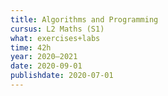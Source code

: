 ```yaml
---
title: Algorithms and Programming
cursus: L2 Maths (S1)
what: exercises+labs
time: 42h
year: 2020–2021
date: 2020-09-01
publishdate: 2020-07-01
---
```

